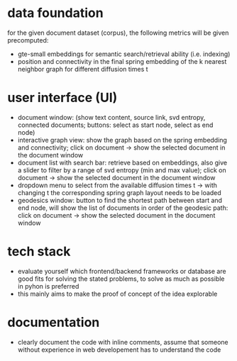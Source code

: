 # data foundation

for the given document dataset (corpus), the following metrics will be given precomputed:

- gte-small embeddings for semantic search/retrieval ability (i.e. indexing)
- position and connectivity in the final spring embedding of the k nearest neighbor graph for different diffusion times t

# user interface (UI)

- document window: (show text content, source link, svd entropy, connected documents; buttons: select as start node, select as end node)
- interactive graph view: show the graph based on the spring embedding and connectivity; click on document -> show the selected document in the document window
- document list with search bar: retrieve based on embeddings, also give a slider to filter by a range of svd entropy (min and max value); click on document -> show the selected document in the document window
- dropdown menu to select from the available diffusion times t -> with changing t the corresponding spring graph layout needs to be loaded
- geodesics window: button to find the shortest path between start and end node, will show the list of documents in order of the geodesic path: click on document -> show the selected document in the document window

# tech stack

- evaluate yourself which frontend/backend frameworks or database are good fits for solving the stated problems, to solve as much as possible in pyhon is preferred
- this mainly aims to make the proof of concept of the idea explorable

# documentation

- clearly document the code with inline comments, assume that someone without experience in web developement has to understand the code
